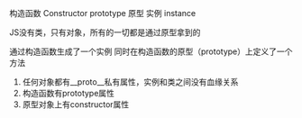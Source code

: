构造函数 Constructor
prototype 原型
实例 instance

JS没有类，只有对象，所有的一切都是通过原型拿到的

通过构造函数生成了一个实例
同时在构造函数的原型（prototype）上定义了一个方法

1. 任何对象都有__proto__私有属性，实例和类之间没有血缘关系
2. 构造函数有prototype属性
3. 原型对象上有constructor属性